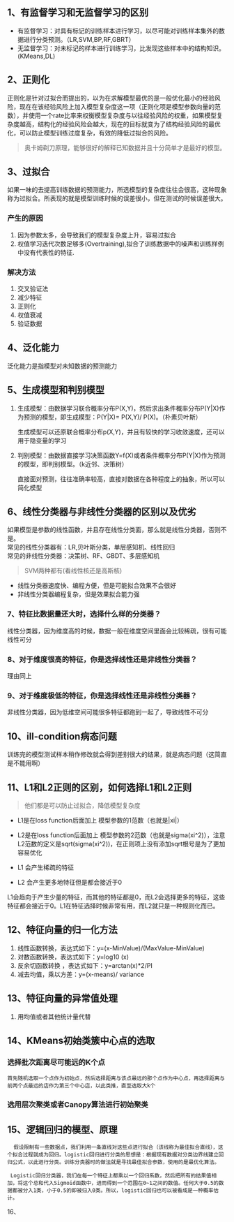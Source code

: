 ## 1、有监督学习和无监督学习的区别

- 有监督学习：对具有标记的训练样本进行学习，以尽可能对训练样本集外的数据进行分类预测。（LR,SVM,BP,RF,GBRT）
- 无监督学习：对未标记的样本进行训练学习，比发现这些样本中的结构知识。(KMeans,DL)

## 2、正则化

正则化是针对过拟合而提出的，以为在求解模型最优的是一般优化最小的经验风险，现在在该经验风险上加入模型复杂度这一项（正则化项是模型参数向量的范数），并使用一个rate比率来权衡模型复杂度与以往经验风险的权重，如果模型复杂度越高，结构化的经验风险会越大，现在的目标就变为了结构经验风险的最优化，可以防止模型训练过度复杂，有效的降低过拟合的风险。

> 奥卡姆剃刀原理，能够很好的解释已知数据并且十分简单才是最好的模型。

## 3、过拟合

如果一味的去提高训练数据的预测能力，所选模型的复杂度往往会很高，这种现象称为过拟合。所表现的就是模型训练时候的误差很小，但在测试的时候误差很大。

### 产生的原因

1. 因为参数太多，会导致我们的模型复杂度上升，容易过拟合
2. 权值学习迭代次数足够多(Overtraining),拟合了训练数据中的噪声和训练样例中没有代表性的特征.

### 解决方法

1. 交叉验证法
2. 减少特征
3. 正则化
4. 权值衰减
5. 验证数据

## 4、泛化能力

泛化能力是指模型对未知数据的预测能力

## 5、生成模型和判别模型

1. 生成模型：由数据学习联合概率分布P(X,Y)，然后求出条件概率分布P(Y|X)作为预测的模型，即生成模型：P(Y|X)= P(X,Y)/ P(X)。（朴素贝叶斯）  
   
   生成模型可以还原联合概率分布p(X,Y)，并且有较快的学习收敛速度，还可以用于隐变量的学习
2. 判别模型：由数据直接学习决策函数Y=f(X)或者条件概率分布P(Y|X)作为预测的模型，即判别模型。（k近邻、决策树）  
   
   直接面对预测，往往准确率较高，直接对数据在各种程度上的抽象，所以可以简化模型

## 6、线性分类器与非线性分类器的区别以及优劣

如果模型是参数的线性函数，并且存在线性分类面，那么就是线性分类器，否则不是。  
常见的线性分类器有：LR,贝叶斯分类，单层感知机、线性回归  
常见的非线性分类器：决策树、RF、GBDT、多层感知机

> SVM两种都有(看线性核还是高斯核)

- 线性分类器速度快、编程方便，但是可能拟合效果不会很好
- 非线性分类器编程复杂，但是效果拟合能力强

### 7、特征比数据量还大时，选择什么样的分类器？

线性分类器，因为维度高的时候，数据一般在维度空间里面会比较稀疏，很有可能线性可分

### 8、对于维度很高的特征，你是选择线性还是非线性分类器？

理由同上

### 9、对于维度极低的特征，你是选择线性还是非线性分类器？

非线性分类器，因为低维空间可能很多特征都跑到一起了，导致线性不可分

## 10、ill-condition病态问题

训练完的模型测试样本稍作修改就会得到差别很大的结果，就是病态问题（这简直是不能用啊）

## 11、L1和L2正则的区别，如何选择L1和L2正则

> 他们都是可以防止过拟合，降低模型复杂度

- L1是在loss function后面加上 模型参数的1范数（也就是|xi|）

- L2是在loss function后面加上 模型参数的2范数（也就是sigma(xi^2)），注意L2范数的定义是sqrt(sigma(xi^2))，在正则项上没有添加sqrt根号是为了更加容易优化

- L1 会产生稀疏的特征

- L2 会产生更多地特征但是都会接近于0

L1会趋向于产生少量的特征，而其他的特征都是0，而L2会选择更多的特征，这些特征都会接近于0。L1在特征选择时候非常有用，而L2就只是一种规则化而已。

## 12、特征向量的归一化方法

1. 线性函数转换，表达式如下：y=(x-MinValue)/(MaxValue-MinValue)
2. 对数函数转换，表达式如下：y=log10 (x)
3. 反余切函数转换 ，表达式如下：y=arctan(x)*2/PI
4. 减去均值，乘以方差：y=(x-means)/ variance

## 13、特征向量的异常值处理

1. 用均值或者其他统计量代替

## 14、KMeans初始类簇中心点的选取

### 选择批次距离尽可能远的K个点

```
首先随机选取一个点作为初始点，然后选择距离与该点最远的那个点作为中心点，再选择距离与前两个点最远的店作为第三个中心店，以此类推，直至选取大k个
```

### 选用层次聚类或者Canopy算法进行初始聚类

## 15、**逻辑回归的模型、原理**

      假设限制有一些数据点，我们利用一条直线对这些点进行拟合（该线称为最佳拟合直线），这个拟合过程就成为回归。logistic回归进行分类的思想是：根据现有数据对分类边界线建立回归公式，以此进行分类。训练分类器时的做法就是寻找最佳拟合参数，使用的是最优化算法。

     Logistic回归分类器，我们在每一个特征上都乘以一个回归系数，然后把所有的结果值相加，将这个总和代入Sigmoid函数中，进而得到一个范围在0~1之间的数值。任何大于0.5的数据都被分入1类，小于0.5的即被归入0类。所以，logistic回归也可以被看成是一种概率估计。

16、


